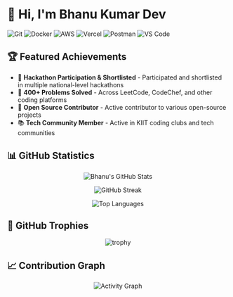 # 👋 Hi, I'm Bhanu Kumar Dev
![Git](https://img.shields.io/badge/Git-F05032?style=for-the-badge&logo=git&logoColor=white)
![Docker](https://img.shields.io/badge/Docker-2496ED?style=for-the-badge&logo=docker&logoColor=white)
![AWS](https://img.shields.io/badge/AWS-232F3E?style=for-the-badge&logo=amazon-aws&logoColor=white)
![Vercel](https://img.shields.io/badge/Vercel-000000?style=for-the-badge&logo=vercel&logoColor=white)
![Postman](https://img.shields.io/badge/Postman-FF6C37?style=for-the-badge&logo=postman&logoColor=white)
![VS Code](https://img.shields.io/badge/VS_Code-007ACC?style=for-the-badge&logo=visual-studio-code&logoColor=white)

## 🏆 Featured Achievements
- 🥈 **Hackathon Participation & Shortlisted** - Participated and shortlisted in multiple national-level hackathons
- 💪 **400+ Problems Solved** - Across LeetCode, CodeChef, and other coding platforms
- 🌟 **Open Source Contributor** - Active contributor to various open-source projects
- 📚 **Tech Community Member** - Active in KIIT coding clubs and tech communities

## 📊 GitHub Statistics
<div align="center">
  
  ![Bhanu's GitHub Stats](https://github-readme-stats.vercel.app/api?username=bhanukumardev&show_icons=true&theme=radical&hide_border=true&bg_color=0D1117&title_color=FF6B6B&icon_color=FF6B6B&text_color=ffffff)
  
  ![GitHub Streak](https://github-readme-streak-stats.herokuapp.com?user=bhanukumardev&theme=dark&hide_border=true)
  
  ![Top Languages](https://github-readme-stats.vercel.app/api/top-langs/?username=bhanukumardev&layout=compact&theme=radical&hide_border=true&bg_color=0D1117&title_color=FF6B6B&text_color=ffffff)
  
</div>

## 🏅 GitHub Trophies
<div align="center">
  
  ![trophy](https://github-profile-trophy.vercel.app/?username=bhanukumardev&theme=radical&no-frame=true&no-bg=true&margin-w=4&column=7)
  
</div>

## 📈 Contribution Graph
<div align="center">
  
  ![Activity Graph](https://github-readme-activity-graph.vercel.app/graph?username=bhanukumardev&theme=redical&hide_border=true&bg_color=0D1117&color=FF6B6B&line=FF6B6B&point=ffffff)
  
</div>
